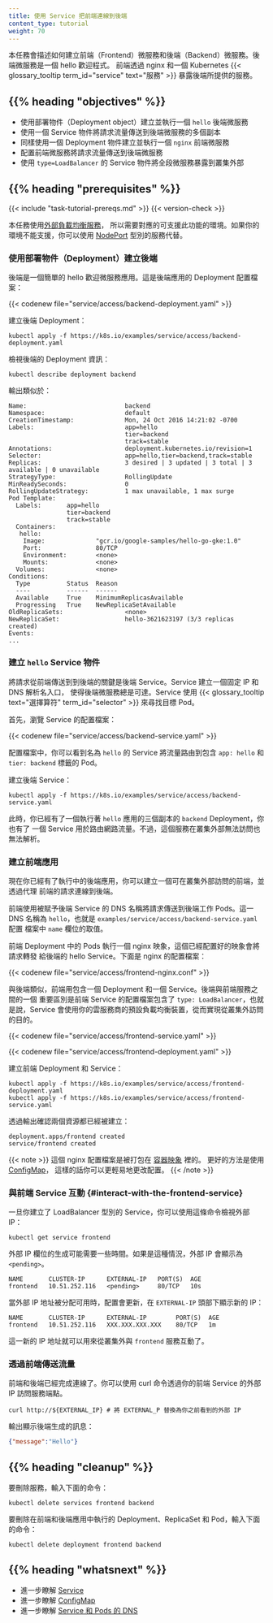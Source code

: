 ```yaml
---
title: 使用 Service 把前端連線到後端
content_type: tutorial
weight: 70
---
```

<!--
title: Connect a Frontend to a Backend Using Services
content_type: tutorial
weight: 70
-->

<!-- overview -->

<!--
This task shows how to create a _frontend_ and a _backend_ microservice. The backend 
microservice is a hello greeter. The frontend exposes the backend using nginx and a 
Kubernetes {{< glossary_tooltip term_id="service" >}} object.
-->

本任務會描述如何建立前端（Frontend）微服務和後端（Backend）微服務。後端微服務是一個 hello 歡迎程式。
前端透過 nginx 和一個 Kubernetes {{< glossary_tooltip term_id="service" text="服務" >}}
暴露後端所提供的服務。

## {{% heading "objectives" %}}

<!--
* Create and run a sample `hello` backend microservice using a
  {{< glossary_tooltip term_id="deployment" >}} object.
* Use a Service object to send traffic to the backend microservice's multiple replicas.
* Create and run a `nginx` frontend microservice, also using a Deployment object.
* Configure the frontend microservice to send traffic to the backend microservice.
* Use a Service object of `type=LoadBalancer` to expose the frontend microservice
  outside the cluster.
-->
* 使用部署物件（Deployment object）建立並執行一個 `hello` 後端微服務
* 使用一個 Service 物件將請求流量傳送到後端微服務的多個副本
* 同樣使用一個 Deployment 物件建立並執行一個 `nginx` 前端微服務
* 配置前端微服務將請求流量傳送到後端微服務
* 使用 `type=LoadBalancer` 的 Service 物件將全段微服務暴露到叢集外部

## {{% heading "prerequisites" %}}

{{< include "task-tutorial-prereqs.md" >}} {{< version-check >}}

<!--
This task uses
[Services with external load balancers](/docs/tasks/access-application-cluster/create-external-load-balancer/), which
require a supported environment. If your environment does not support this, you can use a Service of type
[NodePort](/docs/concepts/services-networking/service/#type-nodeport) instead.
-->
本任務使用[外部負載均衡服務](/zh-cn/docs/tasks/access-application-cluster/create-external-load-balancer/)，
所以需要對應的可支援此功能的環境。如果你的環境不能支援，你可以使用
[NodePort](/zh-cn/docs/concepts/services-networking/service/#type-nodeport)
型別的服務代替。

<!-- lessoncontent -->

<!--
## Creating the backend using a Deployment

The backend is a simple hello greeter microservice. Here is the configuration
file for the backend Deployment:
-->
### 使用部署物件（Deployment）建立後端

後端是一個簡單的 hello 歡迎微服務應用。這是後端應用的 Deployment 配置檔案：

{{< codenew file="service/access/backend-deployment.yaml" >}}

<!-- 
Create the backend Deployment:
-->
建立後端 Deployment：

```shell
kubectl apply -f https://k8s.io/examples/service/access/backend-deployment.yaml
```

<!--
View information about the backend Deployment:
-->
檢視後端的 Deployment 資訊：

```shell
kubectl describe deployment backend
```

<!--
The output is similar to this:
-->
輸出類似於：

```
Name:                           backend
Namespace:                      default
CreationTimestamp:              Mon, 24 Oct 2016 14:21:02 -0700
Labels:                         app=hello
                                tier=backend
                                track=stable
Annotations:                    deployment.kubernetes.io/revision=1
Selector:                       app=hello,tier=backend,track=stable
Replicas:                       3 desired | 3 updated | 3 total | 3 available | 0 unavailable
StrategyType:                   RollingUpdate
MinReadySeconds:                0
RollingUpdateStrategy:          1 max unavailable, 1 max surge
Pod Template:
  Labels:       app=hello
                tier=backend
                track=stable
  Containers:
   hello:
    Image:              "gcr.io/google-samples/hello-go-gke:1.0"
    Port:               80/TCP
    Environment:        <none>
    Mounts:             <none>
  Volumes:              <none>
Conditions:
  Type          Status  Reason
  ----          ------  ------
  Available     True    MinimumReplicasAvailable
  Progressing   True    NewReplicaSetAvailable
OldReplicaSets:                 <none>
NewReplicaSet:                  hello-3621623197 (3/3 replicas created)
Events:
...
```

<!--
## Creating the `hello` Service object

The key to sending requests from a frontend to a backend is the backend
Service. A Service creates a persistent IP address and DNS name entry
so that the backend microservice can always be reached. A Service uses
{{< glossary_tooltip text="selectors" term_id="selector" >}} to find
the Pods that it routes traffic to.

First, explore the Service configuration file:
-->
### 建立 `hello` Service 物件

將請求從前端傳送到到後端的關鍵是後端 Service。Service 建立一個固定 IP 和 DNS 解析名入口，
使得後端微服務總是可達。Service 使用
{{< glossary_tooltip text="選擇算符" term_id="selector" >}} 
來尋找目標 Pod。

首先，瀏覽 Service 的配置檔案：

{{< codenew file="service/access/backend-service.yaml" >}}

<!--
In the configuration file, you can see that the Service named `hello` routes
traffic to Pods that have the labels `app: hello` and `tier: backend`.
-->
配置檔案中，你可以看到名為 `hello` 的 Service 將流量路由到包含 `app: hello`
和 `tier: backend` 標籤的 Pod。

<!--
Create the backend Service:
-->
建立後端 Service：

```shell
kubectl apply -f https://k8s.io/examples/service/access/backend-service.yaml
```

<!--
At this point, you have a `backend` Deployment running three replicas of your `hello`
application, and you have a Service that can route traffic to them. However, this
service is neither available nor resolvable outside the cluster.
-->
此時，你已經有了一個執行著 `hello` 應用的三個副本的 `backend` Deployment，你也有了
一個 Service 用於路由網路流量。不過，這個服務在叢集外部無法訪問也無法解析。

<!--
## Creating the frontend

Now that you have your backend running, you can create a frontend that is accessible 
outside the cluster, and connects to the backend by proxying requests to it.

The frontend sends requests to the backend worker Pods by using the DNS name
given to the backend Service. The DNS name is `hello`, which is the value
of the `name` field in the `examples/service/access/backend-service.yaml` 
configuration file.

The Pods in the frontend Deployment run an nginx image that is configured
to proxy requests to the hello backend Service. Here is the nginx configuration file:
-->
### 建立前端應用

現在你已經有了執行中的後端應用，你可以建立一個可在叢集外部訪問的前端，並透過代理
前端的請求連線到後端。

前端使用被賦予後端 Service 的 DNS 名稱將請求傳送到後端工作 Pods。這一 DNS
名稱為 `hello`，也就是 `examples/service/access/backend-service.yaml` 配置
檔案中 `name` 欄位的取值。

前端 Deployment 中的 Pods 執行一個 nginx 映象，這個已經配置好的映象會將請求轉發
給後端的 hello Service。下面是  nginx 的配置檔案：

{{< codenew file="service/access/frontend-nginx.conf" >}}

<!--
Similar to the backend, the frontend has a Deployment and a Service. An important
difference to notice between the backend and frontend services, is that the
configuration for the frontend Service has `type: LoadBalancer`, which means that
the Service uses a load balancer provisioned by your cloud provider and will be
accessible from outside the cluster.
-->
與後端類似，前端用包含一個 Deployment 和一個 Service。後端與前端服務之間的一個
重要區別是前端 Service 的配置檔案包含了 `type: LoadBalancer`，也就是說，Service
會使用你的雲服務商的預設負載均衡裝置，從而實現從叢集外訪問的目的。

{{< codenew file="service/access/frontend-service.yaml" >}}

{{< codenew file="service/access/frontend-deployment.yaml" >}}


<!--
Create the frontend Deployment and Service:
-->
建立前端 Deployment 和 Service：

```shell
kubectl apply -f https://k8s.io/examples/service/access/frontend-deployment.yaml
kubectl apply -f https://k8s.io/examples/service/access/frontend-service.yaml
```

<!--
The output verifies that both resources were created:
-->
透過輸出確認兩個資源都已經被建立：

```
deployment.apps/frontend created
service/frontend created
```

<!--
The nginx configuration is baked into the
[container image](/examples/service/access/Dockerfile). A better way to do this would
be to use a
[ConfigMap](/docs/tasks/configure-pod-container/configure-pod-configmap/),
so that you can change the configuration more easily.
-->
{{< note >}}
這個 nginx 配置檔案是被打包在
[容器映象](/examples/service/access/Dockerfile) 裡的。
更好的方法是使用
[ConfigMap](/zh-cn/docs/tasks/configure-pod-container/configure-pod-configmap/)，
這樣的話你可以更輕易地更改配置。
{{< /note >}}

<!--
## Interact with the frontend Service

Once you've created a Service of type LoadBalancer, you can use this
command to find the external IP:
-->
### 與前端 Service 互動   {#interact-with-the-frontend-service}

一旦你建立了 LoadBalancer 型別的 Service，你可以使用這條命令檢視外部 IP：

```shell
kubectl get service frontend
```

<!--
This displays the configuration for the `frontend` Service and watches for
changes. Initially, the external IP is listed as `<pending>`:
-->
外部 IP 欄位的生成可能需要一些時間。如果是這種情況，外部 IP 會顯示為 `<pending>`。

```
NAME       CLUSTER-IP      EXTERNAL-IP   PORT(S)  AGE
frontend   10.51.252.116   <pending>     80/TCP   10s
```

<!--
As soon as an external IP is provisioned, however, the configuration updates
to include the new IP under the `EXTERNAL-IP` heading:
-->
當外部 IP 地址被分配可用時，配置會更新，在 `EXTERNAL-IP` 頭部下顯示新的 IP：

```
NAME       CLUSTER-IP      EXTERNAL-IP        PORT(S)  AGE
frontend   10.51.252.116   XXX.XXX.XXX.XXX    80/TCP   1m
```

<!--
That IP can now be used to interact with the `frontend` service from outside the
cluster.
-->
這一新的 IP 地址就可以用來從叢集外與 `frontend` 服務互動了。


<!--
## Send traffic through the frontend

The frontend and backend are now connected. You can hit the endpoint
by using the curl command on the external IP of your frontend Service.
-->
### 透過前端傳送流量

前端和後端已經完成連線了。你可以使用 curl 命令透過你的前端 Service 的外部
IP 訪問服務端點。

```shell
curl http://${EXTERNAL_IP} # 將 EXTERNAL_P 替換為你之前看到的外部 IP
```

<!--
The output shows the message generated by the backend:
-->
輸出顯示後端生成的訊息：

```json
{"message":"Hello"}
```

## {{% heading "cleanup" %}}

<!--
To delete the Services, enter this command:
-->
要刪除服務，輸入下面的命令：

```shell
kubectl delete services frontend backend
```

<!--
To delete the Deployments, the ReplicaSets and the Pods that are running the backend and frontend applications, enter this command:
-->
要刪除在前端和後端應用中執行的 Deployment、ReplicaSet 和 Pod，輸入下面的命令：

```shell
kubectl delete deployment frontend backend
```
## {{% heading "whatsnext" %}}

<!--
* Learn more about [Services](/docs/concepts/services-networking/service/)
* Learn more about [ConfigMaps](/docs/tasks/configure-pod-container/configure-pod-configmap/)
* Learn more about [DNS for Service and Pods](/docs/concepts/services-networking/dns-pod-service/)
-->
* 進一步瞭解 [Service](/zh-cn/docs/concepts/services-networking/service/)
* 進一步瞭解 [ConfigMap](/zh-cn/docs/tasks/configure-pod-container/configure-pod-configmap/)
* 進一步瞭解 [Service 和 Pods 的 DNS](/zh-cn/docs/concepts/services-networking/dns-pod-service/)

